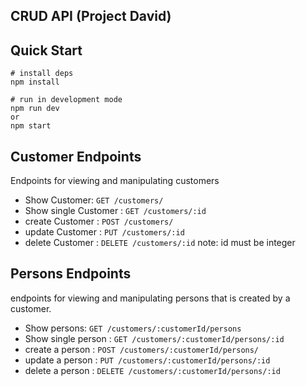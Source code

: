 ## **CRUD API (Project David)**

## Quick Start

```shell
# install deps
npm install

# run in development mode
npm run dev
or
npm start
```

## Customer Endpoints

Endpoints for viewing and manipulating customers

- Show Customer: `GET /customers/`
- Show single Customer : `GET /customers/:id`
- create Customer : `POST /customers/`
- update Customer : `PUT /customers/:id`
- delete Customer : `DELETE /customers/:id`
  note: id must be integer

## Persons Endpoints

endpoints for viewing and manipulating persons that is created by a customer.

- Show persons: `GET /customers/:customerId/persons`
- Show single person : `GET /customers/:customerId/persons/:id`
- create a person : `POST /customers/:customerId/persons/`
- update a person : `PUT /customers/:customerId/persons/:id`
- delete a person : `DELETE /customers/:customerId/persons/:id`
